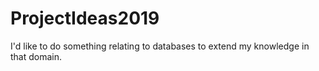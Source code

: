# ProjectIdeas2019

I'd like to do something relating to databases to extend my knowledge in that domain.